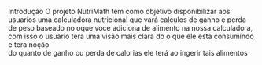 Introdução
O projeto NutriMath tem como objetivo disponibilizar aos usuarios uma calculadora nutricional que vará calculos de ganho e perda de peso
baseado no oque voce adiciona de alimento na nossa calculadora, com isso o usuario tera uma visão mais clara do o que ele esta consumindo e tera noção  
do quanto de ganho ou perda de calorias ele terá ao ingerir tais alimentos

